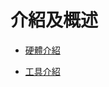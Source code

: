 # 介紹及概述

* [硬體介紹](articles/Overview/Hardware_Overview.md)

* [工具介紹](articles/Overview/Tool_Overview.md)